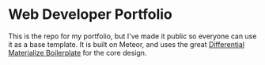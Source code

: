 # Web Developer Portfolio

This is the repo for my portfolio, but I've made it public so everyone can use it as a base template.
It is built on Meteor, and uses the great [Differential Materialize Boilerplate](https://github.com/Differential/meteor-boilerplate/tree/materialize) for the core design.
